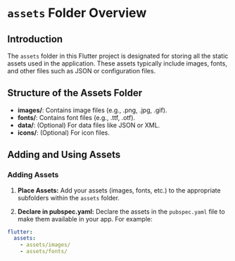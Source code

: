 # `assets` Folder Overview

## Introduction

The `assets` folder in this Flutter project is designated for storing all the static assets used in the application. These assets typically include images, fonts, and other files such as JSON or configuration files.

## Structure of the Assets Folder

- **images/**: Contains image files (e.g., .png, .jpg, .gif).
- **fonts/**: Contains font files (e.g., .ttf, .otf).
- **data/**: (Optional) For data files like JSON or XML.
- **icons/**: (Optional) For icon files.

## Adding and Using Assets

### Adding Assets

1. **Place Assets:** Add your assets (images, fonts, etc.) to the appropriate subfolders within the `assets` folder.

2. **Declare in pubspec.yaml:** Declare the assets in the `pubspec.yaml` file to make them available in your app. For example:

```yaml
flutter:
  assets:
    - assets/images/
    - assets/fonts/
